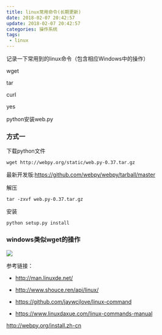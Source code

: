 ```yaml
---
title: linux常用命令(长期更新)
date: 2018-02-07 20:42:57
update: 2018-02-07 20:42:57
categories: 操作系统
tags: 
 - linux
---
```


记录一下常用到的linux命令（包含相应Windows中的操作）

<!--more-->

wget

tar

curl

yes


python安装web.py

### 方式一

下载python文件

```
wget http://webpy.org/static/web.py-0.37.tar.gz
```

最新开发版:https://github.com/webpy/webpy/tarball/master

解压

```
tar -zxvf web.py-0.37.tar.gz
```

安装

```
python setup.py install
```

### windows类似wget的操作

![](http://trigolds.com/win1.png)

参考链接：

- <a href="http://man.linuxde.net/">http://man.linuxde.net/</a>

- <a href="http://www.shouce.ren/api/linux/">http://www.shouce.ren/api/linux/</a>

- <a href="https://github.com/jaywcjlove/linux-command">https://github.com/jaywcjlove/linux-command</a>

- <a href="https://www.linuxdaxue.com/linux-commands-manual">https://www.linuxdaxue.com/linux-commands-manual</a>



http://webpy.org/install.zh-cn
